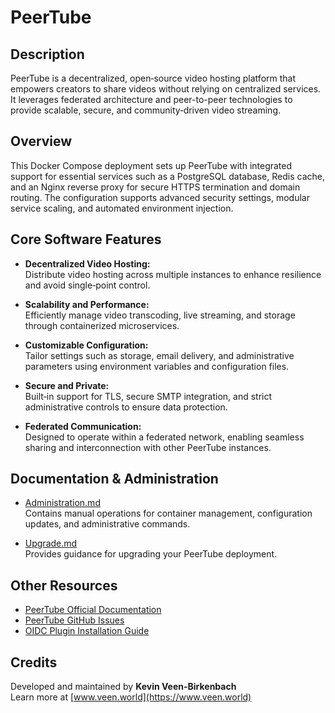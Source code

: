 # PeerTube

## Description

PeerTube is a decentralized, open‑source video hosting platform that empowers creators to share videos without relying on centralized services. It leverages federated architecture and peer-to-peer technologies to provide scalable, secure, and community‑driven video streaming.

## Overview

This Docker Compose deployment sets up PeerTube with integrated support for essential services such as a PostgreSQL database, Redis cache, and an Nginx reverse proxy for secure HTTPS termination and domain routing. The configuration supports advanced security settings, modular service scaling, and automated environment injection.

## Core Software Features

- **Decentralized Video Hosting:**  
  Distribute video hosting across multiple instances to enhance resilience and avoid single‑point control.

- **Scalability and Performance:**  
  Efficiently manage video transcoding, live streaming, and storage through containerized microservices.

- **Customizable Configuration:**  
  Tailor settings such as storage, email delivery, and administrative parameters using environment variables and configuration files.

- **Secure and Private:**  
  Built‑in support for TLS, secure SMTP integration, and strict administrative controls to ensure data protection.

- **Federated Communication:**  
  Designed to operate within a federated network, enabling seamless sharing and interconnection with other PeerTube instances.

## Documentation & Administration

- [Administration.md](./Administration.md)  
  Contains manual operations for container management, configuration updates, and administrative commands.

- [Upgrade.md](./Upgrade.md)  
  Provides guidance for upgrading your PeerTube deployment.

## Other Resources

- [PeerTube Official Documentation](https://docs.joinpeertube.org/install-docker)
- [PeerTube GitHub Issues](https://github.com/Chocobozzz/PeerTube/issues/3091)
- [OIDC Plugin Installation Guide](https://chatgpt.com/c/67a4f448-4be8-800f-8639-4c15cb2fb44e)

## Credits

Developed and maintained by **Kevin Veen-Birkenbach**  
Learn more at [www.veen.world](https://www.veen.world)
